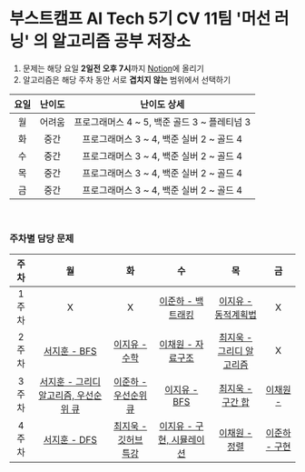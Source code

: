 # 부스트캠프 AI Tech 5기 CV 11팀 '머선 러닝' 의 알고리즘 공부 저장소

1. 문제는 해당 요일 **2일전 오후 7시**까지 [Notion](https://www.notion.so/CV-11-c3257657e35c42a6ac899efb6b58ec44)에 올리기
2. 알고리즘은 해당 주차 동안 서로 **겹치지 않는** 범위에서 선택하기

|요일|난이도|난이도 상세|
|:---:|:---:|:---:|
|월|어려움|프로그래머스 4 ~ 5, 백준 골드 3 ~ 플레티넘 3|
|화|중간|프로그래머스 3 ~ 4, 백준 실버 2 ~ 골드 4|
|수|중간|프로그래머스 3 ~ 4, 백준 실버 2 ~ 골드 4|
|목|중간|프로그래머스 3 ~ 4, 백준 실버 2 ~ 골드 4|
|금|중간|프로그래머스 3 ~ 4, 백준 실버 2 ~ 골드 4|

<br/>

### 주차별 담당 문제

|주차|월|화|수|목|금|
|:---:|:---:|:---:|:---:|:---:|:---:|
|1주차|X|X|[이준하 - 백트래킹](https://school.programmers.co.kr/learn/courses/30/lessons/60059)|[이지유 - 동적계획법](https://school.programmers.co.kr/learn/courses/30/lessons/12905?language=python3)|X|
|2주차|[서지훈 - BFS](https://www.acmicpc.net/problem/1600)|[이지유 - 수학](https://www.acmicpc.net/problem/1711)|[이채원 - 자료구조](https://www.acmicpc.net/problem/1302)|[최지욱 - 그리디 알고리즘](https://school.programmers.co.kr/learn/courses/30/lessons/42884)|X|
|3주차|[서지훈 - 그리디 알고리즘, 우선순위 큐](https://www.acmicpc.net/problem/1202)|[이준하 - 우선순위 큐](https://school.programmers.co.kr/learn/courses/30/lessons/12927)|[이지유 - BFS](https://www.acmicpc.net/problem/16234)|[최지욱 - 구간 합](https://www.acmicpc.net/problem/11660)|[이채원 - ]()|
|4주차|[서지훈 - DFS](https://www.acmicpc.net/problem/9466)|[최지욱 - 깃허브 특강]()|[이지유 - 구현, 시뮬레이션](https://www.acmicpc.net/problem/21610)|[이채원 - 정렬](https://school.programmers.co.kr/learn/courses/30/lessons/152995)|[이준하 - 구현](https://www.acmicpc.net/problem/20056)|
